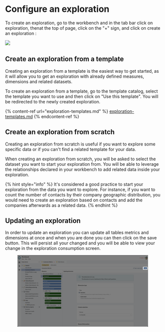 # Configure an exploration

To create an exploration, go to the workbench and in the tab bar click on exploration, thenat the top of page, click on the "+" sign, and click on create an exploration :&#x20;

![](<../../.gitbook/assets/Screen Cast 2022-12-06 at 10.28.04 AM.gif>)

## Create an exploration from a template

Creating an exploration from a template is the easiest way to get started, as it will allow you to get an exploration with already defined measures, dimensions and related datasets.

To create an exploration from a template, go to the template catalog, select the template you want to use and then click on "Use this template". You will be redirected to the newly created exploration.

{% content-ref url="exploration-templates.md" %}
[exploration-templates.md](exploration-templates.md)
{% endcontent-ref %}

## Create an exploration from scratch

Creating an exploration from scratch is useful if you want to explore some specific data or if you can't find a related template for your data.&#x20;

When creating an exploration from scratch, you will be asked to select the dataset you want to start your exploration from. You will be able to leverage the relationships declared in your workbench to add related data inside your exploration.&#x20;

{% hint style="info" %}
It's considered a good practice to start your exploration from the data you want to explore. For instance, if you want to count the number of contacts by their company geographic distribution, you would need to create an exploration based on contacts and add the companies afterwards as a related data.
{% endhint %}

## Updating an exploration

In order to update an exploration you can update all tables metrics and dimensions at once and when you are done you can then click on the save button. This will persist all your changed and you will be able to view your change in the exploration consumption screen.

<figure><img src="../../.gitbook/assets/image (231).png" alt=""><figcaption></figcaption></figure>
